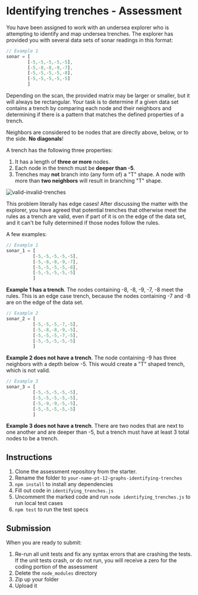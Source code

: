 # Identifying trenches - Assessment

You have been assigned to work with an undersea explorer who is attempting to
identify and map undersea trenches.  The explorer has provided you with several
data sets of sonar readings in this format:

```js
// Example 1
sonar = [
        [-5,-5,-5,-5,-5],
        [-5,-8,-8,-9,-7],
        [-5,-5,-5,-5,-8],
        [-5,-5,-5,-5,-5]
        ]
```

Depending on the scan, the provided matrix may be larger or smaller, but it will
always be rectangular.  Your task is to determine if a given data set contains a
trench by comparing each node and their neighbors and determining if there is a
pattern that matches the defined properties of a trench.

Neighbors are considered to be nodes that are directly above, below, or to
the side.  **No diagonals**!

A trench has the following three properties:

1. It has a length of **three or more** nodes.
1. Each node in the trench must be **deeper than -5**.
1. Trenches may **not** branch into (any form of) a "T" shape.  A node with more than **two neighbors** will result in branching "T" shape.

![valid-invalid-trenches]

This problem literally has edge cases!  After discussing the matter with the
explorer, you have agreed that potential trenches that otherwise meet the rules
as a trench are valid, even if part of it is on the edge of the data set, and it
can't be fully determined if those nodes follow the rules.

A few examples:

```js
// Example 1
sonar_1 = [
          [-5,-5,-5,-5,-5],
          [-5,-8,-8,-9,-7],
          [-5,-5,-5,-5,-8],
          [-5,-5,-5,-5,-5]
          ]
```

**Example 1 has a trench**.  The nodes containing -8, -8, -9, -7, -8 meet the rules.
This is an edge case trench, because the nodes containing -7 and -8 are on the
edge of the data set.

```js
// Example 2
sonar_2 = [
          [-5,-5,-5,-7,-5],
          [-5,-8,-8,-9,-5],
          [-5,-5,-5,-7,-5],
          [-5,-5,-5,-5,-5]
          ]
```

**Example 2 does not have a trench**.  The node containing -9 has three neighbors with a
depth below -5. This would create a "T" shaped trench, which is not valid.

```js
// Example 3
sonar_3 = [
          [-5,-5,-5,-5,-5],
          [-5,-5,-5,-5,-5],
          [-5,-9,-9,-5,-5],
          [-5,-5,-5,-5,-5]
          ]
```

**Example 3 does not have a trench**.  There are two nodes that are next to one
another and are deeper than -5, but a trench must have at least 3 total nodes to
be a trench.

## Instructions

1. Clone the assessment repository from the starter.
2. Rename the folder to `your-name-pt-12-graphs-identifying-trenches`
3. `npm install` to install any dependencies
4. Fill out code in `identifying_trenches.js`
5. Uncomment the marked code and run `node identifying_trenches.js` to run local
   test cases
6. `npm test` to run the test specs

## Submission

When you are ready to submit:

1. Re-run all unit tests and fix any syntax errors that are crashing the tests.
If the unit tests crash, or do not run, you will receive a zero for the coding
portion of the assessment
2. Delete the `node_modules` directory
3. Zip up your folder
4. Upload it

[valid-invalid-trenches]: https://appacademy-open-assets.s3.us-west-1.amazonaws.com/Module-Assessments/assets/valid-invalid-trenches.svg